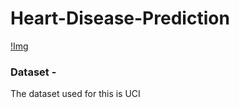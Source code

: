 # Heart-Disease-Prediction

[!Img](https://github.com/Nikhilkohli1/Data-Science-Machine-Learning/blob/master/Heart%20Disease%20Classification%20Web%20App/Data/beat.jpg)


### Dataset - 

The dataset used for this is UCI 
